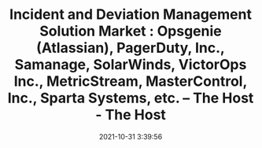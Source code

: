 ---
"title": "Incident and Deviation Management Solution Market : Opsgenie (Atlassian), PagerDuty, Inc., Samanage, SolarWinds, VictorOps Inc., MetricStream, MasterControl, Inc., Sparta Systems, etc. – The Host - The Host"
"date": "2021-10-31 3:39:56"
"feed_name": "GOOGLENEWSINDUSTRIAL"
"feed_website": "https://news.google.com/search?q=industrial%2Bincident&hl=en-US&gl=US&ceid=US:en"
"feed_rss": "https://news.google.com/rss/search?q=industrial%2Bincident&hl=en-US&gl=US&ceid=US:en"
"link": "https://thehostonline.co.uk/news/281140/incident-and-deviation-management-solution-market-opsgenie-atlassian-pagerduty-inc-samanage-solarwinds-victorops-inc-metricstream-mastercontrol-inc-sparta-systems-etc/"
"source": "{'href': 'https://thehostonline.co.uk', 'title': 'The Host'}"
"file": "_posts/2021-1-1-f7421c293066a7c02b1788eb10c69e175531cd71.md"
"accident": "0"
"drilling": "0"
"dead": "0"
"injured": "0"
"arrested": "0"
"place": "unknown place"
"where": "unknown site"
"causes": "unknown"
"place_uri": "unknown place"
---